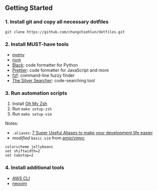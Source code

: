 ## Getting Started

### 1. Install git and copy all necessary dotfiles

```shell
git clone https://github.com/chungchiehlun/dotfiles.git
```

### 2. Install MUST-have tools

- [pyenv](https://github.com/pyenv/pyenv)
- [nvm](https://github.com/creationix/nvm)
- [Black](https://black.readthedocs.io/en/stable/installation_and_usage.html#): code formatter for Python
- [Prettier](https://prettier.io/docs/en/install.html): code formatter for JavaScript and more 
- [fzf](https://github.com/junegunn/fzf): command-line fuzzy finder
- [The Silver Searcher](https://github.com/ggreer/the_silver_searcher): code-searching tool

### 3. Run automation scripts

1. Install [Oh My Zsh](https://github.com/ohmyzsh/ohmyzsh#basic-installation)
2. Run `make setup-zsh` 
3. Run `make setup-vim`

Notes:

- `.aliases`: [7 Super Useful Aliases to make your development life easier](https://codeburst.io/7-super-useful-aliases-to-make-your-development-life-easier-fef1ee7f9b73)
- *modified* `basic.vim` from [amix/vimrc](https://github.com/amix/vimrc/tree/master/vimrcs)

```text
colorscheme jellybeans
set shiftwidth=2
set tabstop=2
```

### 4. Install additional tools

- [AWS CLI](https://docs.aws.amazon.com/cli/latest/userguide/cli-chap-install.html)
- [neovim](https://github.com/neovim/neovim)





